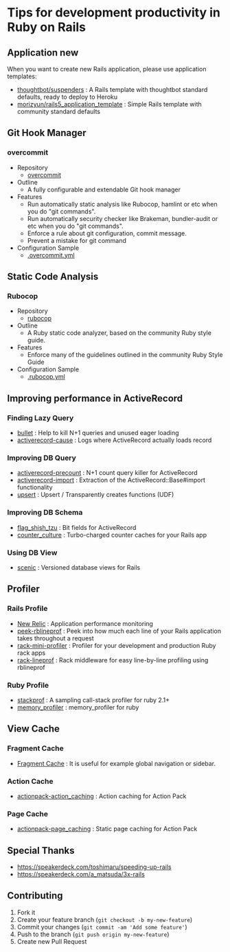 # Tips for development productivity in Ruby on Rails

## Application new

When you want to create new Rails application, please use application templates:

  * [thoughtbot/suspenders](https://github.com/thoughtbot/suspenders) : A Rails template with thoughtbot standard defaults, ready to deploy to Heroku
  * [morizyun/rails5_application_template](https://github.com/morizyun/rails5_application_template) : Simple Rails template with community standard defaults

## Git Hook Manager

### overcommit

  * Repository
    * [overcommit](https://github.com/brigade/overcommit)
  * Outline
    * A fully configurable and extendable Git hook manager
  * Features
    * Run automatically static analysis like Rubocop, hamlint or etc when you do "git commands".
    * Run automatically security checker like Brakeman, bundler-audit or etc when you do "git commands".
    * Enforce a rule about git configuration, commit message.
    * Prevent a mistake for git command
  * Configuration Sample
    * [.overcommit.yml](https://github.com/morizyun/rails5_application_template/blob/master/root/.overcommit.yml)

## Static Code Analysis

### Rubocop

  * Repository
    * [rubocop](https://github.com/bbatsov/rubocop)
  * Outline
    * A Ruby static code analyzer, based on the community Ruby style guide.
  * Features
    * Enforce many of the guidelines outlined in the community Ruby Style Guide
  * Configuration Sample
    * [.rubocop.yml](https://github.com/morizyun/rails5_application_template/blob/master/root/.rubocop.yml)

## Improving performance in ActiveRecord

### Finding Lazy Query

  * [bullet](https://github.com/flyerhzm/bullet) : Help to kill N+1 queries and unused eager loading
  * [activerecord-cause](https://github.com/joker1007/activerecord-cause) : Logs where ActiveRecord actually loads record

### Improving DB Query

  * [activerecord-precount](https://github.com/k0kubun/activerecord-precount) : N+1 count query killer for ActiveRecord
  * [activerecord-import](https://github.com/zdennis/activerecord-import) : Extraction of the ActiveRecord::Base#import functionality
  * [upsert](https://github.com/seamusabshere/upsert) : Upsert / Transparently creates functions (UDF)

### Improving DB Schema

  * [flag_shish_tzu](https://github.com/pboling/flag_shih_tzu) : Bit fields for ActiveRecord
  * [counter_culture](https://github.com/magnusvk/counter_culture) : Turbo-charged counter caches for your Rails app

### Using DB View

  * [scenic](https://github.com/thoughtbot/scenic) : Versioned database views for Rails

## Profiler

### Rails Profile

  * [New Relic](https://newrelic.com/) : Application performance monitoring
  * [peek-rblineprof](https://github.com/peek/peek-rblineprof) : Peek into how much each line of your Rails application takes throughout a request
  * [rack-mini-profiler](https://github.com/MiniProfiler/rack-mini-profiler) : Profiler for your development and production Ruby rack apps
  * [rack-lineprof](https://github.com/kainosnoema/rack-lineprof) : Rack middleware for easy line-by-line profiling using rblineprof

### Ruby Profile

  * [stackprof](https://github.com/tmm1/stackprof) : A sampling call-stack profiler for ruby 2.1+
  * [memory_profiler](https://github.com/SamSaffron/memory_profiler) : memory_profiler for ruby

## View Cache

### Fragment Cache

  * [Fragment Cache](http://edgeguides.rubyonrails.org/caching_with_rails.html#fragment-caching) : It is useful for example global navigation or sidebar.

### Action Cache

  * [actionpack-action_caching](https://github.com/rails/actionpack-action_caching) : Action caching for Action Pack
 
### Page Cache

  * [actionpack-page_caching](https://github.com/rails/actionpack-page_caching) : Static page caching for Action Pack

## Special Thanks

  * https://speakerdeck.com/toshimaru/speeding-up-rails
  * https://speakerdeck.com/a_matsuda/3x-rails

## Contributing

1. Fork it
2. Create your feature branch (`git checkout -b my-new-feature`)
3. Commit your changes (`git commit -am 'Add some feature'`)
4. Push to the branch (`git push origin my-new-feature`)
5. Create new Pull Request
